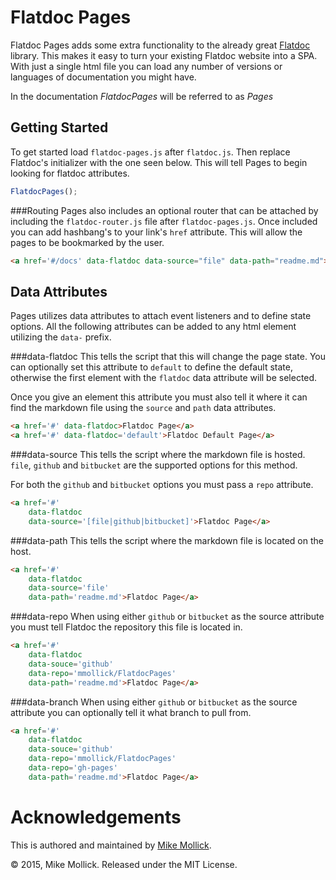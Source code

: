 Flatdoc Pages
=============

Flatdoc Pages adds some extra functionality to the already great [Flatdoc](http://ricostacruz.com/flatdoc/) library. This makes it easy to turn your existing Flatdoc website into a SPA. With just a single html file you can load any number of versions or languages of documentation you might have.

In the documentation *FlatdocPages* will be referred to as *Pages*

Getting Started
---------------

To get started load `flatdoc-pages.js` after `flatdoc.js`. Then replace Flatdoc's initializer with the one seen below. This will tell Pages to begin looking for flatdoc attributes.

``` javascript
FlatdocPages();
```

###Routing
Pages also includes an optional router that can be attached by including the `flatdoc-router.js` file after `flatdoc-pages.js`. Once included you can add hashbang's to your link's `href` attribute. This will allow the pages to be bookmarked by the user.

``` html
<a href='#/docs' data-flatdoc data-source="file" data-path="readme.md">FlatdocPages</a>
```

Data Attributes
---------------
Pages utilizes data attributes to attach event listeners and to define state options. All the following attributes can be added to any html element utilizing the `data-` prefix.

###data-flatdoc
This tells the script that this will change the page state. You can optionally set this attribute to `default` to define the default state, otherwise the first element with the `flatdoc` data attribute will be selected.

Once you give an element this attribute you must also tell it where it can find the markdown file using the `source` and `path` data attributes.

``` html
<a href='#' data-flatdoc>Flatdoc Page</a>
<a href='#' data-flatdoc='default'>Flatdoc Default Page</a>
```

###data-source
This tells the script where the markdown file is hosted. `file`, `github` and `bitbucket` are the supported options for this method.

For both the `github` and `bitbucket` options you must pass a `repo` attribute.

``` html
<a href='#'
    data-flatdoc
    data-source='[file|github|bitbucket]'>Flatdoc Page</a>
```

###data-path
This tells the script where the markdown file is located on the host.

``` html
<a href='#'
    data-flatdoc
    data-source='file'
    data-path='readme.md'>Flatdoc Page</a>
```

###data-repo
When using either `github` or `bitbucket` as the source attribute you must tell Flatdoc the repository this file is located in.

``` html
<a href='#'
    data-flatdoc
    data-souce='github'
    data-repo='mmollick/FlatdocPages'
    data-path='readme.md'>Flatdoc Page</a>
```

###data-branch
When using either `github` or `bitbucket` as the source attribute you can optionally tell it what branch to pull from.

``` html
<a href='#'
    data-flatdoc
    data-souce='github'
    data-repo='mmollick/FlatdocPages'
    data-repo='gh-pages'
    data-path='readme.md'>Flatdoc Page</a>
```

Acknowledgements
================
This is authored and maintained by [Mike Mollick](https://github.com/mmollick).

© 2015, Mike Mollick. Released under the MIT License.